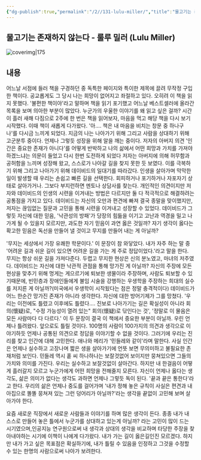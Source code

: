 ```yaml
---
{"dg-publish":true,"permalink":"/2//131-lulu-miller/","title":"물고기는 존재하지 않는다","tags":["문헌메모","📚Book"]}
---
```


## 물고기는 존재하지 않는다 - 룰루 밀러 (Lulu Miller)
![coverimg|175](http://books.google.com/books/content?id=X71ZEAAAQBAJ&printsec=frontcover&img=1&zoom=1&edge=curl&source=gbs_api)


## 내용
어느날 서점에 들러 책을 구경하던 중 독특한 페이지와 특이한 제목에 끌려 무작정 구입한 책이다. 공교롭게도 그 당시 나는 희망이 없어지고 좌절하고 있다. 오히려 이 책을 읽지 못했다. '불편한 책이야'라고 말하며 책을 읽기 포기했고 어느날 베스트셀러에 올라간 목록을 보며 의아한 부분이 많았다. 누군가의 우울한 이야기를 왜 읽고 싶은 걸까?
시간이 흘러 새해 다짐으로 2주에 한 번은 책을 읽어보자, 마음을 먹고 해당 책을 다시 보기 시작했다. 이때 책이 새롭게 다가왔다. '아…. 책은 내 마음을 비치는 창문 중 하나구나'를 다시금 느끼게 되었다. 지금의 나는 나아가기 위해 그리고 사람을 상대하기 위해 고군분투 중이다. 언제나 그렇듯 성장을 위해 알을 깨는 중이다. 
저자의 아버지 의견 '인간은 중요한 존재가 아니다'를 어떻게 반박하고 나의 삶에서 어떤 희망과 가치를 가져야 하겠느냐는 의문이 들었고 다시 한번 도전하게 되었다
저자는 아버지에 의해 허무함과 공허함을 느끼며 성장해 왔고, 스스로가 나아갈 길을 찾지 못한 듯 보였다. 이를 극복하기 위해 그리고 나아가기 위해 데이비드의 일대기를 따라갔다.
인생을 살아가며 막막한 일이 발생할 때 우리는 손쉽고 빠른 길을 선택한다. 회피하거나 포기하거나 자포자기 상태로 살아가거나. 그보다 부지런하면 멘토나 상담사를 찾는다. 개인적인 의견이지만 저자와 데이비드의 인생의 시련을 이겨내는 방법은 다르지만 둘 다 적극적으로 해결하려는 공통점을 가지고 있다. 데이비드는 자신의 오만과 편견에 빠져 결국 종말을 맞이했지만, 저자는 끊임없는 질문과 고민을 통해 시련을 이겨내고 성장할 수 있었다.
데이비드가 그렇듯 자신에 대한 믿음, '낙관성의 방패'가 당장의 힘듦을 이기고 고난과 역경을 밀고 나가게 될 수 있을지 모르지만, 과도한 자기 믿음이 과연 옳은 것일까? 자기 생각이 옳다는 확고한 믿음은 독선을 만들어 낼 것이고 무지를 만들어 내는 게 아닐까?

'무지는 세상에서 가장 유쾌한 학문이다.' 이 문장이 참 와닿았다. 내가 자주 하는 말 중 '어려운 길과 쉬운 길이 있으면 어려운 길을 가는 게 주로 정답이었다.'라고 말을 한다. 무지는 항상 쉬운 길을 가져다준다. 두렵고 무지한 현상은 신의 분노였고, 마녀의 저주였다. 데이비드는 자신에 대한 낙관적 관점을 통해 망가진 게 아닐까? 자신의 주장에 모든 현상을 맞추기 위해 멍게는 게으르기에 퇴보한 생물이라 주장하며, 사람도 퇴보할 수 있기때문에, 빈민층과 장애인들에게 불임 시술을 강행하는 우생학을 주장하는 희대의 실수를 저지른 게 아닐까?(미국에서 우생학이 시작됬다는 점은 정말 충격적이다) 데이비드가 어느 한순간 망가진 존재가 아니라 생각한다. 자신에 대한 방어기제가 그를 망쳤다.
'우리는 이전에도 틀렸고 이후에도 틀렸다…. 진보로 나아가기는 길은 확실성이 아니라 회의(懷疑)로, "수정 가능성이 열려 있는" 회의(懷疑)로 닦인다는 것', '정말로 이 물음은 모든 사람마다 다 다르다.' 이 두 문장이 결국 이 책에서 중요한 부분이 아닐까. 우린 언제나 틀려왔다. 앞으로도 틀릴 것이다. 100명의 사람이 100가지의 의견과 생각으로 이야기하듯 언제나 공통된 의견으로 정답을 이야기할 수 없을 것이다. 그러기에 우리는 진리를 찾고 인간에 대해 고민한다.
애나와 메리가 '민들레와 같이'라며 말한다. 사실 인간은 언제나 실수하고 고장나며 짧은 생을 살아가기에 언뜻 보면 무의미하고 불필요한 존재처럼 보인다. 민들레 역시 홑 씨 하나하나는 보잘것없어 보이지만 뭉쳐있으면 그들의 가치와 의미를 가진다. 우리는 실수하고 보잘것없이 살아간다. 하지만 내 한걸음이 어떻게 흘러갈지 모르고 누군가에게 어떤 희망을 전해줄지 모른다. 자신이 언제나 옳다는 생각도, 삶은 의미가 없다는 생각도 과하면 언제나 그렇듯 독이 된다.
'끝과 끝은 통한다'라고 한다. 우리의 삶은 언제나 중도를 걸어가며 '내가 정해 놓은 규칙이 사실은 편견과 내 아집으로 똘똘 뭉쳐져 있는 그런 덩어리가 아닐까?'라는 생각을 끝없이 고민해 보며 살아가야 한다.

요즘 새로운 직장에서 새로운 사람들과 이야기를 하며 많은 생각이 든다. 종종 내가 내 스스로 만들어 놓은 틀에서 누군가를 상대하고 있는게 아닐까? 라는 고민이 많이 드는 시기였으며,인공지능 연구원으로써 내 생각과 상대의 생각을 비교하며 타당한 주장을 찾아내야하는 시기에 이책이 나에게 다가왔다.
내가 가는 길이 옳은길인진 모르겠다. 하지만 내가 가고 싶은 목표점은 확실하기에, 내가 틀릴 수 있음을 인정하고 그것을 수정할 수 있는 한명의 사람으로써 나아가 보려한다. 


